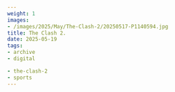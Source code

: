 ```yaml
---
weight: 1
images:
- /images/2025/May/The-Clash-2/20250517-P1140594.jpg
title: The Clash 2.
date: 2025-05-19
tags:
- archive
- digital

- the-clash-2
- sports
---
```


